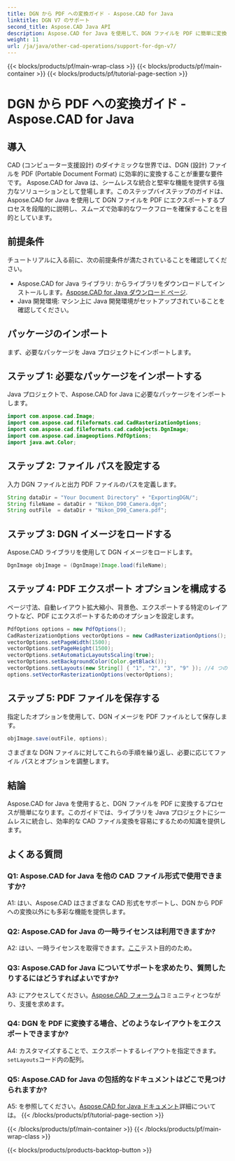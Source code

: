 ```yaml
---
title: DGN から PDF への変換ガイド - Aspose.CAD for Java
linktitle: DGN V7 のサポート
second_title: Aspose.CAD Java API
description: Aspose.CAD for Java を使用して、DGN ファイルを PDF に簡単に変換します。シームレスな統合と効率的なワークフローについては、ステップバイステップのガイドに従ってください。
weight: 11
url: /ja/java/other-cad-operations/support-for-dgn-v7/
---
```


{{< blocks/products/pf/main-wrap-class >}}
{{< blocks/products/pf/main-container >}}
{{< blocks/products/pf/tutorial-page-section >}}

# DGN から PDF への変換ガイド - Aspose.CAD for Java

## 導入

CAD (コンピューター支援設計) のダイナミックな世界では、DGN (設計) ファイルを PDF (Portable Document Format) に効率的に変換することが重要な要件です。 Aspose.CAD for Java は、シームレスな統合と堅牢な機能を提供する強力なソリューションとして登場します。このステップバイステップのガイドは、Aspose.CAD for Java を使用して DGN ファイルを PDF にエクスポートするプロセスを段階的に説明し、スムーズで効率的なワークフローを確保することを目的としています。

## 前提条件

チュートリアルに入る前に、次の前提条件が満たされていることを確認してください。
-  Aspose.CAD for Java ライブラリ: からライブラリをダウンロードしてインストールします。[Aspose.CAD for Java ダウンロード ページ](https://releases.aspose.com/cad/java/).
- Java 開発環境: マシン上に Java 開発環境がセットアップされていることを確認してください。

## パッケージのインポート

まず、必要なパッケージを Java プロジェクトにインポートします。

## ステップ 1: 必要なパッケージをインポートする

Java プロジェクトで、Aspose.CAD for Java に必要なパッケージをインポートします。
```java
import com.aspose.cad.Image;
import com.aspose.cad.fileformats.cad.CadRasterizationOptions;
import com.aspose.cad.fileformats.cad.cadobjects.DgnImage;
import com.aspose.cad.imageoptions.PdfOptions;
import java.awt.Color;
```

## ステップ 2: ファイル パスを設定する

入力 DGN ファイルと出力 PDF ファイルのパスを定義します。

```java
String dataDir = "Your Document Directory" + "ExportingDGN/";
String fileName = dataDir + "Nikon_D90_Camera.dgn";
String outFile  = dataDir + "Nikon_D90_Camera.pdf";
```

## ステップ 3: DGN イメージをロードする

Aspose.CAD ライブラリを使用して DGN イメージをロードします。

```java
DgnImage objImage = (DgnImage)Image.load(fileName);
```

## ステップ 4: PDF エクスポート オプションを構成する

ページ寸法、自動レイアウト拡大縮小、背景色、エクスポートする特定のレイアウトなど、PDF にエクスポートするためのオプションを設定します。

```java
PdfOptions options = new PdfOptions();
CadRasterizationOptions vectorOptions = new CadRasterizationOptions();
vectorOptions.setPageWidth(1500);
vectorOptions.setPageHeight(1500);
vectorOptions.setAutomaticLayoutsScaling(true);
vectorOptions.setBackgroundColor(Color.getBlack());
vectorOptions.setLayouts(new String[] { "1", "2", "3", "9" }); //4 つのビュー (1、2、3、および 9) のみをエクスポートします
options.setVectorRasterizationOptions(vectorOptions);
```

## ステップ 5: PDF ファイルを保存する

指定したオプションを使用して、DGN イメージを PDF ファイルとして保存します。

```java
objImage.save(outFile, options);
```

さまざまな DGN ファイルに対してこれらの手順を繰り返し、必要に応じてファイル パスとオプションを調整します。

## 結論

Aspose.CAD for Java を使用すると、DGN ファイルを PDF に変換するプロセスが簡単になります。このガイドでは、ライブラリを Java プロジェクトにシームレスに統合し、効率的な CAD ファイル変換を容易にするための知識を提供します。

## よくある質問

### Q1: Aspose.CAD for Java を他の CAD ファイル形式で使用できますか?

A1: はい、Aspose.CAD はさまざまな CAD 形式をサポートし、DGN から PDF への変換以外にも多彩な機能を提供します。

### Q2: Aspose.CAD for Java の一時ライセンスは利用できますか?

 A2: はい、一時ライセンスを取得できます。[ここ](https://purchase.aspose.com/temporary-license/)テスト目的のため。

### Q3: Aspose.CAD for Java についてサポートを求めたり、質問したりするにはどうすればよいですか?

 A3: にアクセスしてください。[Aspose.CAD フォーラム](https://forum.aspose.com/c/cad/19)コミュニティとつながり、支援を求めます。

### Q4: DGN を PDF に変換する場合、どのようなレイアウトをエクスポートできますか?

 A4: カスタマイズすることで、エクスポートするレイアウトを指定できます。`setLayouts`コード内の配列。

### Q5: Aspose.CAD for Java の包括的なドキュメントはどこで見つけられますか?

 A5: を参照してください。[Aspose.CAD for Java ドキュメント](https://reference.aspose.com/cad/java/)詳細については。
{{< /blocks/products/pf/tutorial-page-section >}}

{{< /blocks/products/pf/main-container >}}
{{< /blocks/products/pf/main-wrap-class >}}

{{< blocks/products/products-backtop-button >}}
